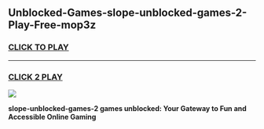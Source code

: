 
## Unblocked-Games-slope-unblocked-games-2-Play-Free-mop3z
<h3>
<a href="https://premium76.site?title=slope-unblocked-games-2&ref=23A">CLICK TO PLAY</a></h3>
<hr>

<h3>
<a href="https://premium76.site?title=slope-unblocked-games-2&ref=23A">CLICK 2 PLAY</a>
  
</h3>

<a href="https://premium76.site?title=slope-unblocked-games-2&ref=23A"><img src="https://clearcache.store/games.png"></a>


**slope-unblocked-games-2 games unblocked: Your Gateway to Fun and Accessible Online Gaming**
